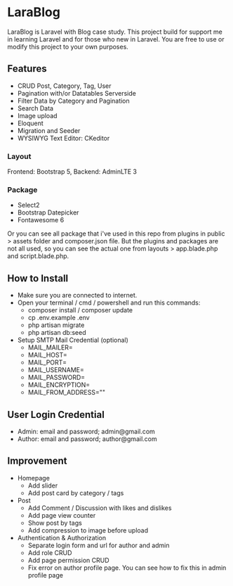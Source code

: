 <h1>LaraBlog</h1>
LaraBlog is Laravel with Blog case study. This project build for support me in learning Laravel and for those who new in Laravel. You are free to use or modify this project to your own purposes. 

<h2>Features</h2>
<ul>
    <li>CRUD Post, Category, Tag, User</li>
    <li>Pagination with/or Datatables Serverside</li>
    <li>Filter Data by Category and Pagination</li>
    <li>Search Data</li>
    <li>Image upload </li>
    <li>Eloquent</li>
    <li>Migration and Seeder</li>
    <li>WYSIWYG Text Editor: CKeditor</li>
</ul>

<h3>Layout</h3>
Frontend: Bootstrap 5, Backend: AdminLTE 3

<h3>Package</h3>
<ul>
    <li>Select2</li>
    <li>Bootstrap Datepicker</li>
    <li>Fontawesome 6</li>
</ul>

Or you can see all package that i've used in this repo from plugins in public > assets folder and composer.json file. But the plugins and packages are not all used, so you can see the actual one from layouts > app.blade.php and script.blade.php.

<h2>How to Install</h2>
<ul>
    <li>Make sure you are connected to internet.</li>
    <li>Open your terminal / cmd / powershell and run this commands:
        <ul>
            <li>composer install / composer update</li>
            <li>cp .env.example .env</li>
            <li>php artisan migrate</li>
            <li>php artisan db:seed</li>
        </ul>
    </li>
    <li>Setup SMTP Mail Credential (optional)
        <ul>
            <li>MAIL_MAILER=</li>
            <li>MAIL_HOST=</li>
            <li>MAIL_PORT=</li>
            <li>MAIL_USERNAME=</li>
            <li>MAIL_PASSWORD=</li>
            <li>MAIL_ENCRYPTION=</li>
            <li>MAIL_FROM_ADDRESS=""</li>
        </ul>
    </li>
</ul>

<h2>User Login Credential</h2>
<ul>
    <li>Admin: email and password; admin@gmail.com</li>
    <li>Author: email and password; author@gmail.com</li>
</ul>

<h2>Improvement</h2>
<ul>
    <li>Homepage
        <ul>
            <li>Add slider</li>
            <li>Add post card by category / tags</li>
        </ul>
    </li>
    <li>Post
        <ul>
            <li>Add Comment / Discussion with likes and dislikes</li>
            <li>Add page view counter</li>
            <li>Show post by tags</li>
            <li>Add compression to image before upload</li>
        </ul>
    </li>
    <li>Authentication & Authorization
        <ul>
            <li>Separate login form and url for author and admin</li>
            <li>Add role CRUD</li>
            <li>Add page permission CRUD</li>
            <li>Fix error on author profile page. You can see how to fix this in admin profile page</li>
        </ul>
    </li>
</ul>

